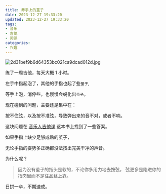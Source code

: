 ```yaml
---
title: 养手上的茧子
date: 2023-12-27 19:33:20
updated: 2023-12-27 19:33:20
tags:
- 音乐
- 吉他
- 阅读
categories:
- 兴趣
---
```


![2d31bef9b6d64353bc021ca9dcad012d.jpg](https://s2.loli.net/2023/12/27/IqTcy94VxMRl1Qp.jpg)

练了一周吉他，每天大概 1 小时。

左手中指起泡了，其他的手指也起了些`茧子`,

等手上泡，消停些，也慢慢会蜕化出`茧子`。

现在碰到的问题，主要还是集中在：

按不住弦，以及按不准弦，导致弹出来的音不对，或者不响。

这块问题在 [音乐人吉他课](https://book.douban.com/subject/35286136/) 这本书上找到了一些答案。

如果手指上缺少足够成熟的茧子，

无论手指的姿势多正确都没法按出完美干净的声音。

为什么呢？

> 因为没有茧子的指头是软的，不论你多用力地去按弦，
> 弦更多是陷进你的指肉里而不是往品丝上靠。

日拱一卒，不期速成。


